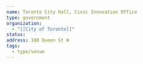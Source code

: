 ```yaml
---
name: Toronto City Hall, Civic Innovation Office
type: government
organization:
  - "[[City of Toronto]]"
status:
address: 100 Queen St W
tags:
  - type/venue
---
```

